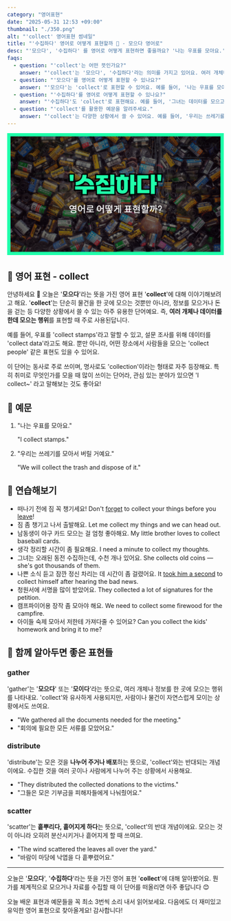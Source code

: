 ```yaml
---
category: "영어표현"
date: "2025-05-31 12:53 +09:00"
thumbnail: "./350.png"
alt: "'collect' 영어표현 썸네일"
title: "'수집하다' 영어로 어떻게 표현할까 🧺 - 모으다 영어로"
desc: "'모으다', '수집하다' 를 영어로 어떻게 표현하면 좋을까요? '나는 우표를 모아요.', '그녀는 데이터를 모으고 있어요.' 등을 영어로 표현하는 법을 배워봅시다. 다양한 예문을 통해서 연습하고 본인의 표현으로 만들어 보세요."
faqs:
  - question: "'collect'는 어떤 뜻인가요?"
    answer: "'collect'는 '모으다', '수집하다'라는 의미를 가지고 있어요. 여러 개체나 데이터를 한곳에 모으는 행위를 표현할 때 사용해요."
  - question: "'모으다'를 영어로 어떻게 표현할 수 있나요?"
    answer: "'모으다'는 'collect'로 표현할 수 있어요. 예를 들어, '나는 우표를 모아요.'는 'I collect stamps.'라고 말해요."
  - question: "'수집하다'를 영어로 어떻게 표현할 수 있나요?"
    answer: "'수집하다'도 'collect'로 표현해요. 예를 들어, '그녀는 데이터를 모으고 있어요.'는 'She is collecting data.'라고 해요."
  - question: "'collect'를 활용한 예문을 알려주세요."
    answer: "'collect'는 다양한 상황에서 쓸 수 있어요. 예를 들어, '우리는 쓰레기를 모아서 버릴 거예요.'는 'We will collect the trash and dispose of it.'라고 해요."
---
```


!['collect' 영어표현 썸네일](./350.png)

## 🌟 영어 표현 - collect

안녕하세요 👋 오늘은 '**모으다**'라는 뜻을 가진 영어 표현 '**collect**'에 대해 이야기해보려고 해요. '**collect**'는 단순히 물건을 한 곳에 모으는 것뿐만 아니라, 정보를 모으거나 돈을 걷는 등 다양한 상황에서 쓸 수 있는 아주 유용한 단어예요. 즉, **여러 개체나 데이터를 한데 모으는 행위**를 표현할 때 주로 사용된답니다.

예를 들어, 우표를 'collect stamps'라고 말할 수 있고, 설문 조사를 위해 데이터를 'collect data'라고도 해요. 뿐만 아니라, 어떤 장소에서 사람들을 모으는 'collect people' 같은 표현도 있을 수 있어요.

이 단어는 동사로 주로 쓰이며, 명사로도 'collection'이라는 형태로 자주 등장해요. 특히 취미로 무엇인가를 모을 때 많이 쓰이는 단어라, 관심 있는 분야가 있으면 'I collect~' 라고 말해보는 것도 좋아요!

## 📖 예문

1. "나는 우표를 모아요."

   "I collect stamps."

2. "우리는 쓰레기를 모아서 버릴 거예요."

   "We will collect the trash and dispose of it."

## 💬 연습해보기

<ul data-interactive-list>
  <li data-interactive-item>
    <span data-toggler>떠나기 전에 짐 꼭 챙기세요!</span>
    <span data-answer>Don't <a href="/blog/in-english/023.forget/">forget</a> to collect your things before you <a href="/blog/in-english/402.leave/">leave</a>!</span>
  </li>
  <li data-interactive-item>
    <span data-toggler>짐 좀 챙기고 나서 출발해요.</span>
    <span data-answer>Let me collect my things and we can head out.</span>
  </li>
  <li data-interactive-item>
    <span data-toggler>남동생이 야구 카드 모으는 걸 엄청 좋아해요.</span>
    <span data-answer>My little brother loves to collect baseball cards.</span>
  </li>
  <li data-interactive-item>
    <span data-toggler>생각 정리할 시간이 좀 필요해요.</span>
    <span data-answer>I need a minute to collect my thoughts.</span>
  </li>
  <li data-interactive-item>
    <span data-toggler>그녀는 오래된 동전 수집하는데, 수천 개나 있어요.</span>
    <span data-answer>She collects old coins — she's got thousands of them.</span>
  </li>
  <li data-interactive-item>
    <span data-toggler>나쁜 소식 듣고 잠깐 정신 차리는 데 시간이 좀 걸렸어요.</span>
    <span data-answer>It <a a href="/blog/in-english/010.take-a-while/">took him a second</a> to collect himself after hearing the bad news.</span>
  </li>
  <li data-interactive-item>
    <span data-toggler>청원서에 서명을 많이 받았어요.</span>
    <span data-answer>They collected a lot of signatures for the petition.</span>
  </li>
  <li data-interactive-item>
    <span data-toggler>캠프파이어용 장작 좀 모아야 해요.</span>
    <span data-answer>We need to collect some firewood for the campfire.</span>
  </li>
  <li data-interactive-item>
    <span data-toggler>아이들 숙제 모아서 저한테 가져다줄 수 있어요?</span>
    <span data-answer>Can you collect the kids' homework and bring it to me?</span>
  </li>
</ul>

## 🤝 함께 알아두면 좋은 표현들

### gather

'gather'는 '**모으다**' 또는 '**모이다**'라는 뜻으로, 여러 개체나 정보를 한 곳에 모으는 행위를 나타내요. 'collect'와 유사하게 사용되지만, 사람이나 물건이 자연스럽게 모이는 상황에서도 쓰여요.

- "We gathered all the documents needed for the meeting."
- "회의에 필요한 모든 서류를 모았어요."

### distribute

'distribute'는 모은 것을 **나누어 주거나 배포**하는 뜻으로, 'collect'와는 반대되는 개념이에요. 수집한 것을 여러 곳이나 사람에게 나누어 주는 상황에서 사용해요.

- "They distributed the collected donations to the victims."
- "그들은 모은 기부금을 피해자들에게 나눠줬어요."

### scatter

'scatter'는 **흩뿌리다, 흩어지게 하다**는 뜻으로, 'collect'의 반대 개념이에요. 모으는 것이 아니라 오히려 분산시키거나 흩어지게 할 때 쓰여요.

- "The wind scattered the leaves all over the yard."
- "바람이 마당에 낙엽을 다 흩뿌렸어요."

---

오늘은 '**모으다**', '**수집하다**'라는 뜻을 가진 영어 표현 '**collect**'에 대해 알아봤어요. 뭔가를 체계적으로 모으거나 자료를 수집할 때 이 단어를 떠올리면 아주 좋답니다 😊

오늘 배운 표현과 예문들을 꼭 최소 3번씩 소리 내서 읽어보세요. 다음에도 더 재미있고 유익한 영어 표현으로 찾아올게요! 감사합니다!
